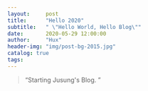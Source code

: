 ```yaml
---
layout:     post
title:      "Hello 2020"
subtitle:   " \"Hello World, Hello Blog\""
date:       2020-05-29 12:00:00
author:     "Hux"
header-img: "img/post-bg-2015.jpg"
catalog: true
tags:
---
```


> “Starting Jusung's Blog. ”
